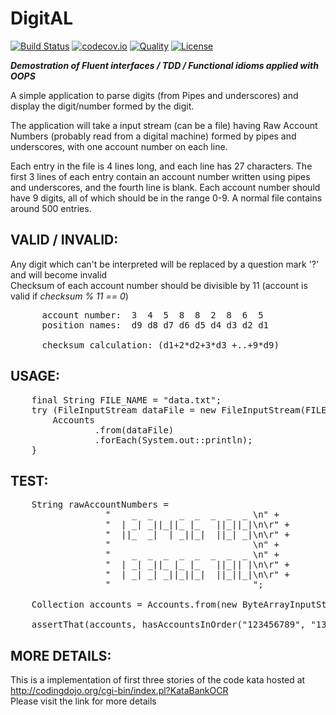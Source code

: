 DigitAL
=======

[![Build Status](https://travis-ci.org/vivekmittal/DigitAL.svg?branch=master)](https://travis-ci.org/vivekmittal/DigitAL)
[![codecov.io](http://codecov.io/github/vivekmittal/DigitAL/coverage.svg?branch=master)](http://codecov.io/github/vivekmittal/DigitAL?branch=master)
[![Quality](https://img.shields.io/coverity/scan/5907.svg)](https://scan.coverity.com/projects/5907)
[![License](http://img.shields.io/:license-mit-blue.svg)](https://github.com/vivekmittal/DigitAL/blob/master/LICENSE)

<b><i>Demostration of Fluent interfaces / TDD / Functional idioms applied with OOPS</i></b>

A simple application to parse digits (from Pipes and underscores) and display the digit/number formed by the digit.

The application will take a input stream (can be a file) having Raw Account Numbers (probably read from a digital machine) formed by pipes and underscores, with one account number on each line.

Each entry in the file is 4 lines long, and each line has 27 characters. The first 3 lines of each entry contain an account number written using pipes and underscores, and the fourth line is blank. Each account number should have 9 digits, all of which should be in the range 0-9. A normal file contains around 500 entries.

VALID / INVALID:
-------
  Any digit which can't be interpreted will be replaced by a question mark '?' and will become invalid<br />
  Checksum of each account number should be divisible by 11 (account is valid if <i>checksum % 11 == 0</i>)
<pre>
      account number:  3  4  5  8  8  2  8  6  5
      position names:  d9 d8 d7 d6 d5 d4 d3 d2 d1

      checksum calculation: (d1+2*d2+3*d3 +..+9*d9)
</pre>

USAGE:
-------
<pre>
    final String FILE_NAME = "data.txt";
    try (FileInputStream dataFile = new FileInputStream(FILE_NAME)) {
        Accounts
                .from(dataFile)
                .forEach(System.out::println);
    }
</pre>

TEST:
-------
<pre>
    String rawAccountNumbers =
                  "    _  _     _  _  _  _  _ \n" +
                  "  | _| _||_||_ |_   ||_||_|\n\r" +
                  "  ||_  _|  | _||_|  ||_| _|\n\r" +
                  "                           \n" +
                  "    _  _  _  _  _  _  _  _ \n" +
                  "  | _| _||_ |_ |_   ||_|| |\n\r" +
                  "  | _| _| _||_||_|  ||_||_|\n\r" +
                  "                           ";
    
    Collection<Account> accounts = Accounts.from(new ByteArrayInputStream(rawAccountNumbers.getBytes()));
    
    assertThat(accounts, hasAccountsInOrder("123456789", "133566780"));
</pre>

MORE DETAILS:
-------
This is a implementation of first three stories of the code kata hosted at http://codingdojo.org/cgi-bin/index.pl?KataBankOCR<br />
Please visit the link for more details
